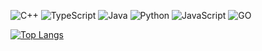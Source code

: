 
![C++](https://img.shields.io/badge/c++-%2300599C.svg?style=for-the-badge&logo=c%2B%2B&logoColor=white) ![TypeScript](https://img.shields.io/badge/typescript-%23007ACC.svg?style=for-the-badge&logo=typescript&logoColor=white) ![Java](https://img.shields.io/badge/java-%23ED8B00.svg?style=for-the-badge&logo=java&logoColor=white) ![Python](https://img.shields.io/badge/python-3670A0?style=for-the-badge&logo=python&logoColor=ffdd54)  ![JavaScript](https://img.shields.io/badge/javascript-%23323330.svg?style=for-the-badge&logo=javascript&logoColor=%23F7DF1E) ![GO](https://img.shields.io/badge/go-%23007ACC.svg?style=for-the-badge&logo=go&logoColor=white) 
<br/>

[![Top Langs](https://github-readme-stats.vercel.app/api/top-langs/?username=SudoSurya&layout=donut&hide=html,css)](https://github.com/anuraghazra/github-readme-stats)
<!-- [![Top Langs](https://github-readme-stats-20pa5a1210.vercel.app/api/top-langs/?username=20pa5a1210&layout=donut&hide=html,css)](https://github.com/20pa5a1210/20pa5a1210) -->
